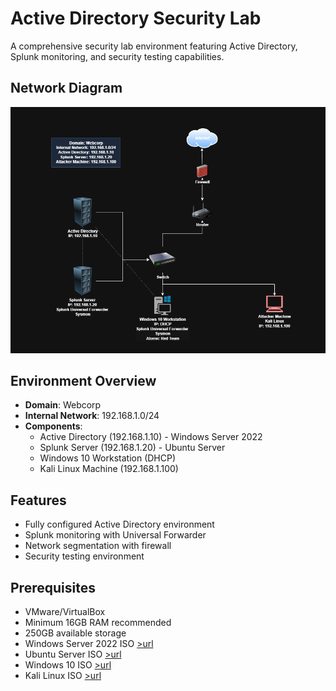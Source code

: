 # Active Directory Security Lab

A comprehensive security lab environment featuring Active Directory, Splunk monitoring, and security testing capabilities.

## Network Diagram

![Network Infrastructure](./assets/network-diagram.png)


## Environment Overview

- **Domain**: Webcorp
- **Internal Network**: 192.168.1.0/24 
- **Components**:
  - Active Directory (192.168.1.10) - Windows Server 2022
  - Splunk Server (192.168.1.20) - Ubuntu Server
  - Windows 10 Workstation (DHCP)
  - Kali Linux Machine (192.168.1.100)

## Features

- Fully configured Active Directory environment
- Splunk monitoring with Universal Forwarder
- Network segmentation with firewall
- Security testing environment

## Prerequisites

- VMware/VirtualBox
- Minimum 16GB RAM recommended
- 250GB available storage
- Windows Server 2022 ISO [>url](https://www.microsoft.com/en-us/evalcenter/evaluate-windows-server-2022)
- Ubuntu Server ISO [>url](https://ubuntu.com/download/server)
- Windows 10 ISO [>url](https://www.microsoft.com/en-ca/software-download/windows10)
- Kali Linux ISO [>url](https://www.kali.org/get-kali/#kali-installer-images)

